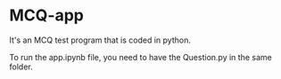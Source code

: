 # MCQ-app
It's an MCQ test program that is coded in python.

To run the app.ipynb file, you need to have the Question.py in the same folder. 

